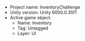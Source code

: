 <!-- UNITY CODE ASSIST INSTRUCTIONS START -->
- Project name: InventoryChallenge
- Unity version: Unity 6000.0.35f1
- Active game object:
  - Name: Inventory
  - Tag: Untagged
  - Layer: UI
<!-- UNITY CODE ASSIST INSTRUCTIONS END -->